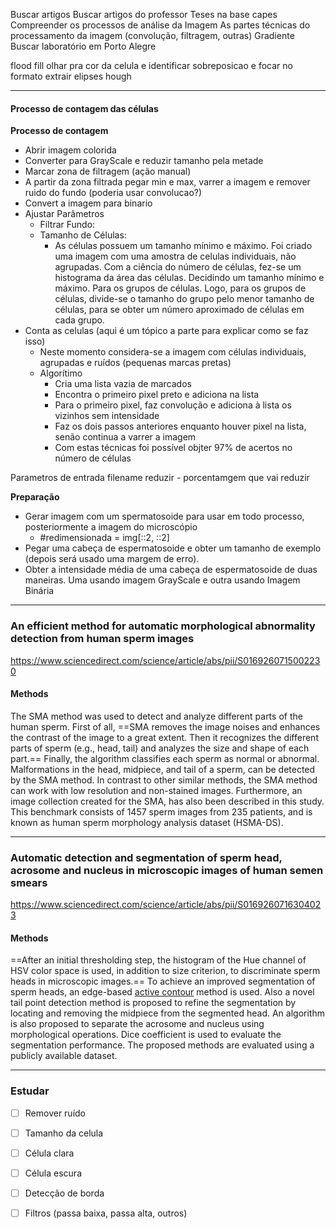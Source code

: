 Buscar artigos
Buscar artigos do professor
Teses na base capes
Compreender os processos de análise da Imagem
As partes técnicas do processamento da imagem (convolução, filtragem, outras)
Gradiente
Buscar laboratório em Porto Alegre

flood fill
olhar pra cor da celula e identificar sobreposicao e focar no formato
extrair elipses hough

--------------
#### Processo de contagem das células

**Processo de contagem**
- Abrir imagem colorida
- Converter para GrayScale e reduzir tamanho pela metade
- Marcar zona de filtragem (ação manual)
- A partir da zona filtrada pegar min e max, varrer a imagem e remover ruido do fundo (poderia usar convolucao?)
- Convert a imagem para binario
- Ajustar Parâmetros
	- Filtrar Fundo:
	- Tamanho de Células:
		- As células possuem um tamanho mínimo e máximo. Foi criado uma imagem com uma amostra de celulas individuais, não agrupadas. Com a ciência do número de células, fez-se um histograma da área das células. Decidindo um tamanho mínimo e máximo. Para os grupos de células. Logo, para os grupos de células, divide-se o tamanho do grupo pelo menor tamanho de células, para se obter um número aproximado de células em cada grupo.
- Conta as celulas (aqui é um tópico a parte para explicar como se faz isso)
	- Neste momento considera-se a imagem com células individuais, agrupadas e ruídos (pequenas marcas pretas)
	- Algorítimo
		- Cria uma lista vazia de marcados
		- Encontra o primeiro pixel preto e adiciona na lista
		- Para o primeiro pixel, faz convolução e adiciona à lista os vizinhos sem intensidade
		- Faz os dois passos anteriores enquanto houver pixel na lista, senão continua a varrer a imagem
		- Com estas técnicas foi possível objter 97% de acertos no número de células
			

Parametros de entrada
filename
reduzir - porcentamgem que vai reduzir

**Preparação**
- Gerar imagem com um spermatosoide para usar em todo processo, posteriormente a imagem do microscópio
	- #redimensionada = img[::2, ::2]
- Pegar uma cabeça de espermatosoide e obter um tamanho de exemplo (depois será usado uma margem de erro).
- Obter a intensidade média de uma cabeça de espermatosoide de duas maneiras. Uma usando imagem GrayScale e outra usando Imagem Binária

---------------
### An efficient method for automatic morphological abnormality detection from human sperm images
https://www.sciencedirect.com/science/article/abs/pii/S0169260715002230
#### Methods
The SMA method was used to detect and analyze different parts of the human sperm. First of all, ==SMA removes the image noises and enhances the contrast of the image to a great extent. Then it recognizes the different parts of sperm (e.g., head, tail) and analyzes the size and shape of each part.== Finally, the algorithm classifies each sperm as normal or abnormal. Malformations in the head, midpiece, and tail of a sperm, can be detected by the SMA method. In contrast to other similar methods, the SMA method can work with low resolution and non-stained images. Furthermore, an image collection created for the SMA, has also been described in this study. This benchmark consists of 1457 sperm images from 235 patients, and is known as human sperm morphology analysis dataset (HSMA-DS).
__________________________
### Automatic detection and segmentation of sperm head, acrosome and nucleus in microscopic images of human semen smears
https://www.sciencedirect.com/science/article/abs/pii/S0169260716304023
#### Methods
==After an initial thresholding step, the histogram of the Hue channel of HSV color space is used, in addition to size criterion, to discriminate sperm heads in microscopic images.== To achieve an improved segmentation of sperm heads, an edge-based [active contour](https://www.sciencedirect.com/topics/computer-science/active-contour "Learn more about active contour from ScienceDirect's AI-generated Topic Pages") method is used. Also a novel tail point detection method is proposed to refine the segmentation by locating and removing the midpiece from the segmented head. An algorithm is also proposed to separate the acrosome and nucleus using morphological operations. Dice coefficient is used to evaluate the segmentation performance. The proposed methods are evaluated using a publicly available dataset.

______________

### Estudar
- [ ] Remover ruído
- [ ] Tamanho da celula
- [ ] Célula clara
- [ ] Célula escura
- [ ] Detecção de borda
- [ ] Filtros (passa baixa, passa alta, outros)
	
